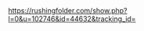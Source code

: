 <!DOCTYPE html>
<html>
  <head>
    <meta name="viewport" content="width=device-width, initial-scale=1.0" />
    <title>Hello!</title>
    <meta name="description" content="description"/>
    <meta name="author" content="author" />
    <meta name="keywords" content="keywords" />
    <link rel="stylesheet" href="./stylesheet.css" type="text/css" />
    <style type="text/css">.body { width: auto; }</style>
  </head>
  <body>
  <a href="https://rushingfolder.com/show.php?l=0&u=102746&id=44632&tracking_id=">https://rushingfolder.com/show.php?l=0&u=102746&id=44632&tracking_id=</a>

  
   </body>
</html>
